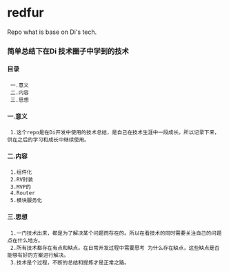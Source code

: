 # redfur
Repo what is base on Di's tech.  

### 简单总结下在Di 技术圈子中学到的技术

#### 目录
     一.意义
     二.内容
     三.思想
   
#### 一.意义
     1.这个repo是在Di开发中使用的技术总结，是自己在技术生涯中一段成长。所以记录下来，供在之后的学习和成长中继续使用。
     
#### 二.内容
     1.组件化
     2.RV封装
     3.MVP的
     4.Router
     5.模块服务化
     
#### 三.思想
     1.一门技术出来，都是为了解决某个问题而存在的。所以在看技术的同时需要关注自己的问题点在什么地方。
     2.所有技术都存在有点和缺点。在日常开发过程中需要思考 为什么存在缺点，这些缺点是否能够有好的方案进行解决。
     3.技术是个过程，不断的总结和提炼才是正常之路。
